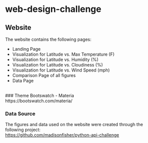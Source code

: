 # web-design-challenge

## Website
The website contains the following pages:
- Landing Page
- Visualization for Latitude vs. Max Temperature (F)
- Visualization for Latitude vs. Humidity (%)
- Visualization for Latitude vs. Cloudiness (%)
- Visualization for Latitude vs. Wind Speed (mph)
- Comparison Page of all figures
- Data Page
</br>
### Theme
Bootswatch - Materia </br>
https://bootswatch.com/materia/

### Data Source
The figures and data used on the website were created through the following project: </br>
https://github.com/madisonfisher/python-api-challenge
